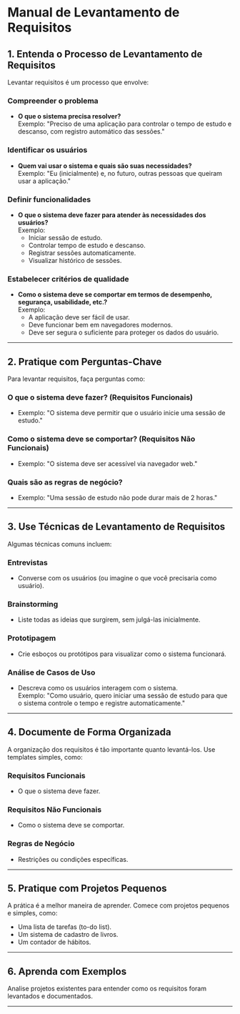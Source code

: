 # Manual de Levantamento de Requisitos  

## 1. Entenda o Processo de Levantamento de Requisitos  
Levantar requisitos é um processo que envolve:  

### Compreender o problema  
- **O que o sistema precisa resolver?**  
  Exemplo: "Preciso de uma aplicação para controlar o tempo de estudo e descanso, com registro automático das sessões."  

### Identificar os usuários  
- **Quem vai usar o sistema e quais são suas necessidades?**  
  Exemplo: "Eu (inicialmente) e, no futuro, outras pessoas que queiram usar a aplicação."  

### Definir funcionalidades  
- **O que o sistema deve fazer para atender às necessidades dos usuários?**  
  Exemplo:  
  - Iniciar sessão de estudo.  
  - Controlar tempo de estudo e descanso.  
  - Registrar sessões automaticamente.  
  - Visualizar histórico de sessões.  

### Estabelecer critérios de qualidade  
- **Como o sistema deve se comportar em termos de desempenho, segurança, usabilidade, etc.?**  
  Exemplo:  
  - A aplicação deve ser fácil de usar.  
  - Deve funcionar bem em navegadores modernos.  
  - Deve ser segura o suficiente para proteger os dados do usuário.  

---

## 2. Pratique com Perguntas-Chave  
Para levantar requisitos, faça perguntas como:  

### O que o sistema deve fazer? (Requisitos Funcionais)  
- Exemplo: "O sistema deve permitir que o usuário inicie uma sessão de estudo."  

### Como o sistema deve se comportar? (Requisitos Não Funcionais)  
- Exemplo: "O sistema deve ser acessível via navegador web."  

### Quais são as regras de negócio?  
- Exemplo: "Uma sessão de estudo não pode durar mais de 2 horas."  

---

## 3. Use Técnicas de Levantamento de Requisitos  
Algumas técnicas comuns incluem:  

### Entrevistas  
- Converse com os usuários (ou imagine o que você precisaria como usuário).  

### Brainstorming  
- Liste todas as ideias que surgirem, sem julgá-las inicialmente.  

### Prototipagem  
- Crie esboços ou protótipos para visualizar como o sistema funcionará.  

### Análise de Casos de Uso  
- Descreva como os usuários interagem com o sistema.  
  Exemplo: "Como usuário, quero iniciar uma sessão de estudo para que o sistema controle o tempo e registre automaticamente."  

---

## 4. Documente de Forma Organizada  
A organização dos requisitos é tão importante quanto levantá-los. Use templates simples, como:  

### Requisitos Funcionais  
- O que o sistema deve fazer.  

### Requisitos Não Funcionais  
- Como o sistema deve se comportar.  

### Regras de Negócio  
- Restrições ou condições específicas.  

---

## 5. Pratique com Projetos Pequenos  
A prática é a melhor maneira de aprender. Comece com projetos pequenos e simples, como:  
- Uma lista de tarefas (to-do list).  
- Um sistema de cadastro de livros.  
- Um contador de hábitos.  

---

## 6. Aprenda com Exemplos  
Analise projetos existentes para entender como os requisitos foram levantados e documentados.  

---
